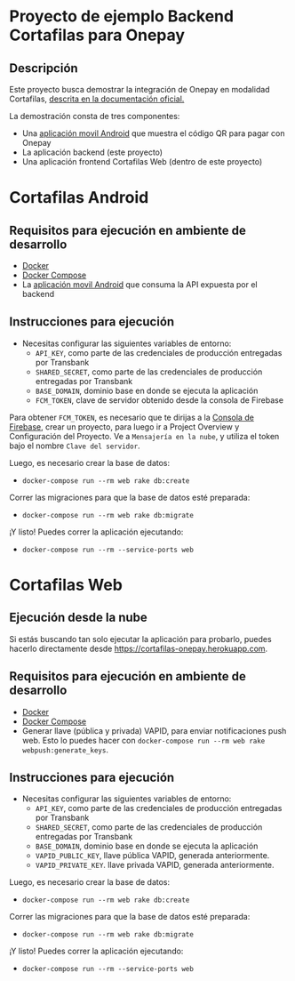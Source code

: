 # Proyecto de ejemplo Backend Cortafilas para Onepay

## Descripción

Este proyecto busca demostrar la integración de Onepay en modalidad Cortafilas, [descrita en la documentación oficial.](https://www.transbankdevelopers.cl/documentacion/onepay#integracion-cortafila)

La demostración consta de tres componentes:

- Una [aplicación movil Android](https://github.com/continuum/transbank-demo-cortafilas-android-onepay) que muestra el código QR para pagar con Onepay
- La aplicación backend (este proyecto)
- Una aplicación frontend Cortafilas Web (dentro de este proyecto)

# Cortafilas Android
## Requisitos para ejecución en ambiente de desarrollo

- [Docker](https://www.docker.com)
- [Docker Compose](https://docs.docker.com/compose/install/)
- La [aplicación movil Android](https://github.com/continuum/transbank-demo-cortafilas-android-onepay) que consuma la API expuesta por el backend

## Instrucciones para ejecución

- Necesitas configurar las siguientes variables de entorno:
  - `API_KEY`, como parte de las credenciales de producción entregadas por Transbank
  - `SHARED_SECRET`, como parte de las credenciales de producción entregadas por Transbank
  - `BASE_DOMAIN`, dominio base en donde se ejecuta la aplicación
  - `FCM_TOKEN`, clave de servidor obtenido desde la consola de Firebase

Para obtener `FCM_TOKEN`, es necesario que te dirijas a la [Consola de Firebase](https://console.firebase.google.com), crear un proyecto, para luego ir a Project Overview y Configuración del Proyecto. Ve a `Mensajería en la nube`, y utiliza el token bajo el nombre `Clave del servidor`.

Luego, es necesario crear la base de datos:

- `docker-compose run --rm web rake db:create`

Correr las migraciones para que la base de datos esté preparada:

- `docker-compose run --rm web rake db:migrate`

¡Y listo! Puedes correr la aplicación ejecutando:

- `docker-compose run --rm --service-ports web`

# Cortafilas Web

## Ejecución desde la nube
Si estás buscando tan solo ejecutar la aplicación para probarlo, puedes hacerlo directamente desde https://cortafilas-onepay.herokuapp.com.

## Requisitos para ejecución en ambiente de desarrollo

- [Docker](https://www.docker.com)
- [Docker Compose](https://docs.docker.com/compose/install/)
- Generar llave (pública y privada) VAPID, para enviar notificaciones push web. Esto lo puedes hacer con `docker-compose run --rm web rake webpush:generate_keys`.

## Instrucciones para ejecución

- Necesitas configurar las siguientes variables de entorno:
  - `API_KEY`, como parte de las credenciales de producción entregadas por Transbank
  - `SHARED_SECRET`, como parte de las credenciales de producción entregadas por Transbank
  - `BASE_DOMAIN`, dominio base en donde se ejecuta la aplicación
  - `VAPID_PUBLIC_KEY`, llave pública VAPID, generada anteriormente.
  - `VAPID_PRIVATE_KEY`. llave privada VAPID, generada anteriormente.

Luego, es necesario crear la base de datos:

- `docker-compose run --rm web rake db:create`

Correr las migraciones para que la base de datos esté preparada:

- `docker-compose run --rm web rake db:migrate`

¡Y listo! Puedes correr la aplicación ejecutando:

- `docker-compose run --rm --service-ports web`